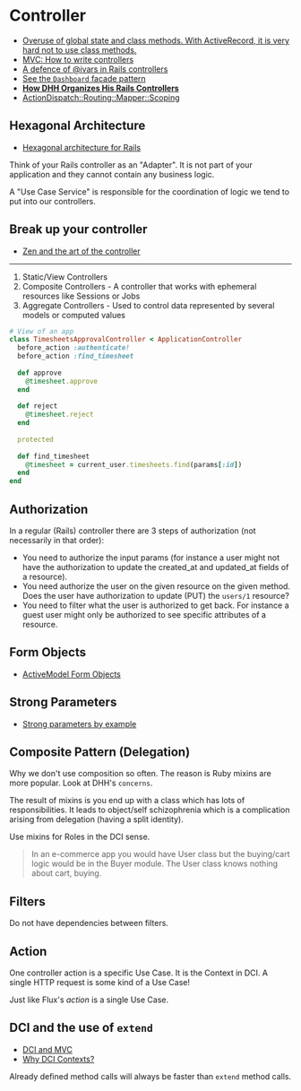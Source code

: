 # Controller

* [Overuse of global state and class methods. With ActiveRecord, it is very hard not to use class methods.](http://googletesting.blogspot.sg/2008/11/clean-code-talks-global-state-and.html)
* [MVC: How to write controllers](http://andrzejonsoftware.blogspot.sg/2008/07/mvc-how-to-write-controllers.html)
* [A defence of @ivars in Rails controllers](http://naildrivin5.com/blog/2014/02/09/a-defense-of-ivars-in-rails-controllers.html)
* [See the `Dashboard` facade pattern](https://robots.thoughtbot.com/sandi-metz-rules-for-developers)
* [**How DHH Organizes His Rails Controllers**](http://jeromedalbert.com/how-dhh-organizes-his-rails-controllers/)
* [ActionDispatch::Routing::Mapper::Scoping](http://api.rubyonrails.org/classes/ActionDispatch/Routing/Mapper/Scoping.html)

## Hexagonal Architecture

* [Hexagonal architecture for Rails](https://medium.com/@vsavkin/hexagonal-architecture-for-rails-developers-8b1fee64a613#.3ysx5pyud)

Think of your Rails controller as an "Adapter". It is not part of your application and they cannot contain any business logic.

A "Use Case Service" is responsible for the coordination of logic we tend to put into our controllers.

## Break up your controller

* [Zen and the art of the controller](https://www.youtube.com/watch?v=KVkQ9UEQk0Y)

---

1. Static/View Controllers
2. Composite Controllers - A controller that works with ephemeral resources like Sessions or Jobs
3. Aggregate Controllers - Used to control data represented by several models or computed values

```ruby
# View of an app
class TimesheetsApprovalController < ApplicationController
  before_action :authenticate!
  before_action :find_timesheet
  
  def approve
    @timesheet.approve
  end
  
  def reject
    @timesheet.reject
  end
  
  protected
  
  def find_timesheet
    @timesheet = current_user.timesheets.find(params[:id])
  end
end
```

## Authorization

In a regular (Rails) controller there are 3 steps of authorization (not necessarily in that order):

* You need to authorize the input params (for instance a user might not have the authorization to update the created_at and updated_at fields of a resource).
* You need authorize the user on the given resource on the given method. Does the user have authorization to update (PUT) the `users/1` resource?
* You need to filter what the user is authorized to get back. For instance a guest user might only be authorized to see specific attributes of a resource.


## Form Objects

* [ActiveModel Form Objects](https://robots.thoughtbot.com/activemodel-form-objects)

## Strong Parameters

* [Strong parameters by example](http://blog.trackets.com/2013/08/17/strong-parameters-by-example.html)

## Composite Pattern (Delegation)

Why we don't use composition so often. The reason is Ruby mixins are more popular. Look at DHH's `concerns`.

The result of mixins is you end up with a class which has lots of responsibilities. It leads to object/self schizophrenia which is a complication arising from delegation (having a split identity).

Use mixins for Roles in the DCI sense.

> In an e-commerce app you would have User class but the buying/cart logic would be in the Buyer module. The User class knows nothing about cart, buying.

## Filters

Do not have dependencies between filters.

## Action

One controller action is a specific Use Case. It is the Context in DCI. A single HTTP request is some kind of a Use Case!

Just like Flux's *action* is a single Use Case.

## DCI and the use of `extend`

* [DCI and MVC](http://rebo.ruhoh.com/dci-and-mvc/)
* [Why DCI Contexts?](http://rebo.ruhoh.com/why-dci-contexts/)

Already defined method calls will always be faster than `extend` method calls.